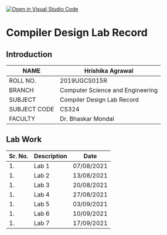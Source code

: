 [![Open in Visual Studio Code](https://classroom.github.com/assets/open-in-vscode-f059dc9a6f8d3a56e377f745f24479a46679e63a5d9fe6f495e02850cd0d8118.svg)](https://classroom.github.com/online_ide?assignment_repo_id=5517627&assignment_repo_type=AssignmentRepo)
# Compiler Design Lab Record

## Introduction
| NAME | Hrishika Agrawal |
|------|------------------|
| ROLL NO. | 2019UGCS015R |
| BRANCH | Computer Science and Engineering |
| SUBJECT | Compiler Design Lab Record |
| SUBJECT CODE | CS324 |
| FACULTY | Dr. Bhaskar Mondal |

## Lab Work
|Sr. No.| Description | Date | 
|-------|-------------|------|
|1.     | Lab 1      | 07/08/2021 |
|1.     | Lab 2      | 13/08/2021 |
|1.     | Lab 3     | 20/08/2021 |
|1.     | Lab 4     | 27/08/2021 |
|1.     | Lab 5      | 03/09/2021 |
|1.     | Lab 6     | 10/09/2021 |
|1.     | Lab 7     | 17/09/2021 |
